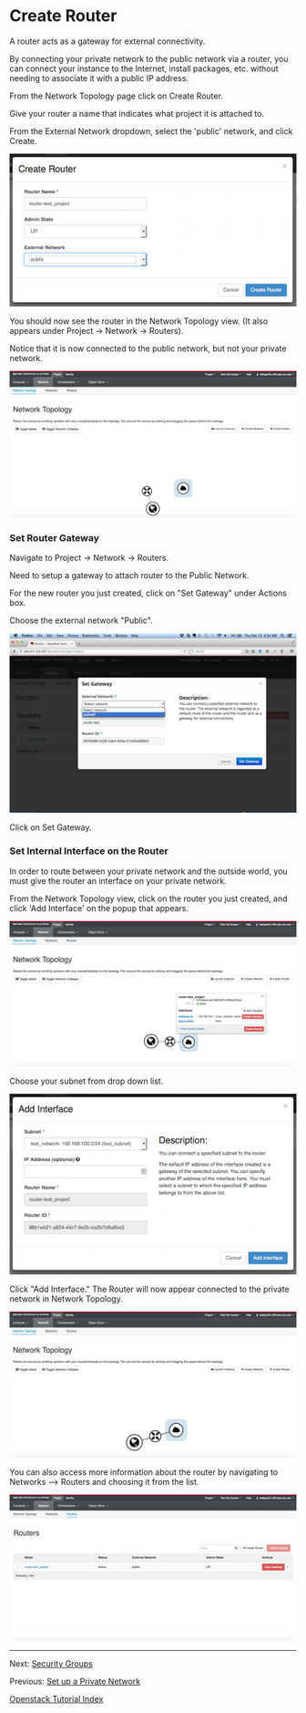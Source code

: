 # Create Router
A router acts as a gateway for external connectivity.

By connecting your private network to the public network via a router, you can connect your instance to the Internet, install packages, etc. without needing to associate it with a public IP address.

From the Network Topology page click on Create Router.  

Give your router a name that indicates what project it is attached to.

From the External Network dropdown, select the 'public' network, and click Create.

![](../_static/img/create_router.png)

You should now see the router in the Network Topology view. (It also appears under Project -> Network -> Routers).

Notice that it is now connected to the public network, but not your private network.

![](../_static/img/network_topology_03.png)

### Set Router Gateway
Navigate to Project -> Network -> Routers.

Need to setup a gateway to attach router to the Public Network.      

For the new router you just created, click on "Set Gateway" under Actions box.  

Choose the external network "Public".  
  
![](../_static/img/router_gateway.png)

Click on Set Gateway.

### Set Internal Interface on the Router
In order to route between your private network and the outside world, you must give the router an interface on your private network.

From the Network Topology view, click on the router you just created, and click 'Add Interface' on the popup that appears.

![](../_static/img/add_interface_01.png)

Choose your subnet from drop down list.

![](../_static/img/add_interface_02.png)

Click "Add Interface."  The Router will now appear connected to the private network in Network Topology.

![](../_static/img/network_topology_04.png)

You can also access more information about the router by navigating to Networks --> Routers and choosing it from the list.

![](../_static/img/routers-interfaces.png)

******

Next: [Security Groups](Security-Groups.html)

Previous: [Set up a Private Network](Set-up-a-Private-Network.html)   

[Openstack Tutorial Index](OpenStack-Tutorial-Index.html)  
